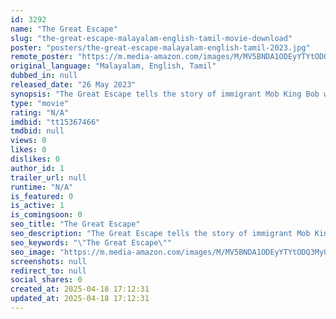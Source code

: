 ```yaml
---
id: 3292
name: "The Great Escape"
slug: "the-great-escape-malayalam-english-tamil-movie-download"
poster: "posters/the-great-escape-malayalam-english-tamil-2023.jpg"
remote_poster: "https://m.media-amazon.com/images/M/MV5BNDA1ODEyYTYtODQ3My00YWNiLTlmNWEtYjIxMDNkZjRjODE5XkEyXkFqcGdeQXVyNTY5MzQxNjg@._V1_SX300.jpg"
original_language: "Malayalam, English, Tamil"
dubbed_in: null
released_date: "26 May 2023"
synopsis: "The Great Escape tells the story of immigrant Mob King Bob who is involved in various illegal activities like arms dealing and money laundering. Bobs biggest enemy Lord Pavlov attacks Bobs family to seek revenge."
type: "movie"
rating: "N/A"
imdbid: "tt15367466"
tmdbid: null
views: 0
likes: 0
dislikes: 0
author_id: 1
trailer_url: null
runtime: "N/A"
is_featured: 0
is_active: 1
is_comingsoon: 0
seo_title: "The Great Escape"
seo_description: "The Great Escape tells the story of immigrant Mob King Bob who is involved in various illegal activities like arms dealing and money laundering. Bobs biggest enemy Lord Pavlov attacks Bobs family to seek revenge."
seo_keywords: "\"The Great Escape\""
seo_image: "https://m.media-amazon.com/images/M/MV5BNDA1ODEyYTYtODQ3My00YWNiLTlmNWEtYjIxMDNkZjRjODE5XkEyXkFqcGdeQXVyNTY5MzQxNjg@._V1_SX300.jpg"
screenshots: null
redirect_to: null
social_shares: 0
created_at: 2025-04-18 17:12:31
updated_at: 2025-04-18 17:12:31
---
```


